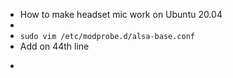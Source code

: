 - How to make headset mic work on Ubuntu 20.04
-
- `sudo vim /etc/modprobe.d/alsa-base.conf`
- Add on 44th line
- ```bash
  ```